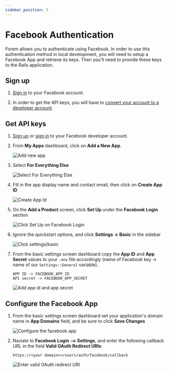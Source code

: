 ```yaml
---
sidebar_position: 5
---
```


# Facebook Authentication

Forem allows you to authenticate using Facebook. In order to use this
authentication method in local development, you will need to setup a Facebook
App and retrieve its keys. Then you'll need to provide these keys to the Rails
application.

## Sign up

1. [Sign in](https://facebook.com) to your Facebook account.

2. In order to get the API keys, you will have to
   [convert your account to a developer account](https://developers.facebook.com/).

## Get API keys

1. [Sign up](#facebook-sign-up) or [sign in](https://developers.facebook.com) to
   your Facebook developer account.

2. From **My Apps** dashboard, click on **Add a New App**.

   ![Add new app](/img/docs/backend/add-newapp.png)

3. Select **For Everything Else**

   ![Select For Everything Else](/img/docs/backend/everything-else.png)

4. Fill in the app display name and contact email, then click on **Create App
   ID**

   ![Create App Id](/img/docs/backend/create-appid.png)

5. On the **Add a Product** screen, click **Set Up** under the **Facebook
   Login** section

   ![Click Set Up on Facebook Login](/img/docs/backend/setup-login.png)

6. Ignore the quickstart options, and click **Settings -> Basic** in the sidebar

   ![Click settings/basic](/img/docs/backend/settings-basic.png)

7. From the basic settings screen dashboard copy the **App ID** and **App
   Secret** values to your `.env` file accordingly (name of Facebook key -> name
   of our `Settings::General` variable).

   ```text
   APP ID -> FACEBOOK_APP_ID
   API secret -> FACEBOOK_APP_SECRET
   ```

   ![Add app id and app  secret](/img/docs/backend/app-secret.png)

## Configure the Facebook App

1. From the basic settings screen dashboard set your application's domain name
   in **App Domains** field, and be sure to click **Save Changes**

   ![Configure the facebook app](/img/docs/backend/config-facebook.png)

2. Naviate to **Facebook Login --> Settings**, and enter the following callback
   URL in the field **Valid OAuth Redirect URIs**:

   `https://<your domain>>/users/auth/facebook/callback`

   ![Enter valid OAuth redirect URI](/img/docs/backend/facebook-login.png)
